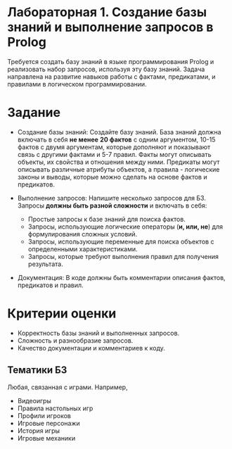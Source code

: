# Лабораторная 1. Создание базы знаний и выполнение запросов в Prolog

Требуется создать базу знаний в языке программирования Prolog 
и реализовать набор запросов, используя эту базу знаний. Задача направлена на
развитие навыков работы с фактами, предикатами, и правилами в логическом
программировании.

# Задание

- Создание базы знаний:
Создайте базу знаний. База знаний должна включать в себя **не менее**
**20 фактов** с одним аргументом, 10-15 фактов с двумя аргументам, которые
дополняют и показывают связь с другими фактами и 5-7 правил. Факты могут
описывать объекты, их свойства и отношения между ними. Предикаты могут
описывать различные атрибуты объектов, а правила - логические законы и выводы,
которые можно сделать на основе фактов и предикатов.

- Выполнение запросов:
Напишите несколько запросов для БЗ. Запросы **должны быть разной сложности** и
включать в себя:
    - Простые запросы к базе знаний для поиска фактов.
    - Запросы, использующие логические операторы (**и, или, не**) для
      формулирования сложных условий.
    - Запросы, использующие переменные для поиска объектов с определенными
      характеристиками.
    - Запросы, которые требуют выполнения правил для получения результата.

- Документация:
В коде должны быть комментарии описания фактов, предикатов и правил.

# Критерии оценки

- Корректность базы знаний и выполненных запросов.
- Сложность и разнообразие запросов.
- Качество документации и комментариев к коду.

## Тематики БЗ

Любая, связанная с играми. Например,
- Видеоигры
- Правила настольных игр
- Профили игроков
- Игровые персонажи
- История игры
- Игровые механики


